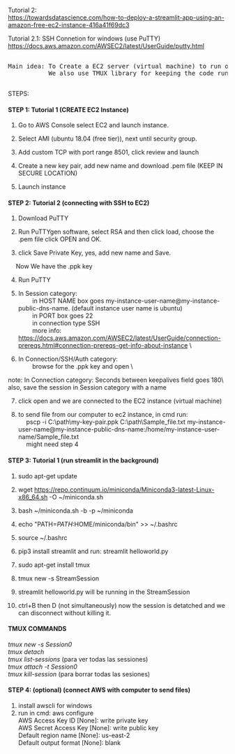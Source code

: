 Tutorial 2:\
	https://towardsdatascience.com/how-to-deploy-a-streamlit-app-using-an-amazon-free-ec2-instance-416a41f69dc3
	
Tutorial 2.1: SSH Connetion for windows (use PuTTY) \
	https://docs.aws.amazon.com/AWSEC2/latest/UserGuide/putty.html
<pre>      
Main idea: To Create a EC2 server (virtual machine) to run our streamlit web app. 
           We also use TMUX library for keeping the code running in the background.
	   
</pre>  

STEPS:


#### STEP 1: Tutorial 1 (CREATE EC2 Instance)

1) Go to AWS Console select EC2 and launch instance.
 
2) Select AMI (ubuntu 18.04 (free tier)), next until security group.
 
3) Add custom TCP with port range 8501, click review and launch
 
4) Create a new key pair, add new name and download .pem file (KEEP IN SECURE LOCATION)
 
5) Launch instance

#### STEP 2: Tutorial 2 (connecting with SSH to EC2)

1) Download PuTTY
 
2) Run PuTTYgen software, select RSA and then click load, choose the .pem file click OPEN and OK.
 
3) click Save Private Key, yes, add new name and Save.
 
&emsp; Now We have the .ppk key
 
4) Run PuTTY
 
5) In Session category: \
&emsp;&emsp;      in HOST NAME box goes  my-instance-user-name@my-instance-public-dns-name. (default instance user name is ubuntu)\
&emsp;&emsp;      in PORT box goes 22\
&emsp;&emsp;      in connection type SSH\
&emsp;&emsp;      more info:  https://docs.aws.amazon.com/AWSEC2/latest/UserGuide/connection-prereqs.html#connection-prereqs-get-info-about-instance 
 \     
6) In Connection/SSH/Auth category:\
 &emsp;&emsp;     browse for the .ppk key and open \
 
note: In Connection category: Seconds between keepalives field goes 180\ 
     also, save the session in Session category with a name
 
7) click open and we are connected to the EC2 instance (virtual machine)
 
8) to send file from our computer to ec2 instance, in cmd run:\
 &emsp;	pscp -i C:\path\my-key-pair.ppk C:\path\Sample_file.txt my-instance-user-name@my-instance-public-dns-name:/home/my-instance-user-name/Sample_file.txt \
 &emsp; might need step 4     
      
#### STEP 3: Tutorial 1 (run streamlit in the background)

1) sudo apt-get update 
2) wget https://repo.continuum.io/miniconda/Miniconda3-latest-Linux-x86_64.sh -O ~/miniconda.sh
3) bash ~/miniconda.sh -b -p ~/miniconda
4) echo "PATH=$PATH:$HOME/miniconda/bin" >> ~/.bashrc
5) source ~/.bashrc

6) pip3 install streamlit and run: streamlit helloworld.py

7) sudo apt-get install tmux

8) tmux new -s StreamSession

9) streamlit helloworld.py will be running in the StreamSession

10) ctrl+B then D (not simultaneously) now the session is detatched and we can disconnect without killing it.

#### TMUX COMMANDS 

*tmux new -s Session0* \
*tmux detach* \
*tmux list-sessions*   (para ver todas las sessiones) \
*tmux attach -t Session0* \
*tmux kill-session*    (para borrar todas las sesiones) 
      
#### STEP 4: (optional)  (connect AWS with computer to send files)
1) install awscli for windows
2) run in cmd: aws configure \
    AWS Access Key ID [None]: write private key \
    AWS Secret Access Key [None]: write public key \
    Default region name [None]: us-east-2 \
    Default output format [None]: blank
    



  
  

